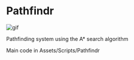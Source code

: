 # Pathfindr

![gif](http://ryanwebb.com/images/futurama.gif)

Pathfinding system using the A* search algorithm

Main code in Assets/Scripts/Pathfindr